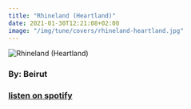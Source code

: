 ```yaml
---
title: "Rhineland (Heartland)"
date: 2021-01-30T12:21:08+02:00
image: "/img/tune/covers/rhineland-heartland.jpg"
---
```


![Rhineland (Heartland)](/img/tune/covers/rhineland-heartland.jpg)
### By: Beirut
### [listen on spotify](https://open.spotify.com/track/3GHMOfKEl0W5nW8E6sm7Vu?si=_scahL0dQ-KnOItCPg8Wrg)

